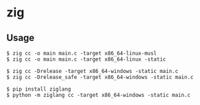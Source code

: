 # zig

## Usage

    $ zig cc -o main main.c -target x86_64-linux-musl
    $ zig cc -o main main.c -target x86_64-linux -static

    $ zig cc -Drelease -target x86_64-windows -static main.c     
    $ zig cc -Drelease_safe -target x86_64-windows -static main.c

    $ pip install ziglang
    $ python -m ziglang cc -target x86_64-windows -static main.c
